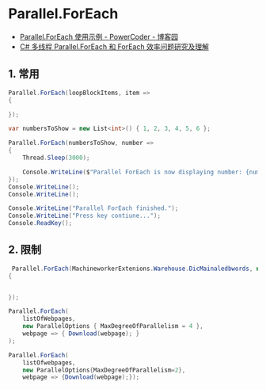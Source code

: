 # Parallel.ForEach

- [Parallel.ForEach 使用示例 - PowerCoder - 博客园](https://www.cnblogs.com/OpenCoder/p/9802437.html)
- [C# 多线程 Parallel.ForEach 和 ForEach 效率问题研究及理解](https://blog.csdn.net/li315171406/article/details/78450534)

## 1. 常用

```c#
Parallel.ForEach(loopBlockItems, item =>
{

});

var numbersToShow = new List<int>() { 1, 2, 3, 4, 5, 6 };

Parallel.ForEach(numbersToShow, number =>
{
    Thread.Sleep(3000);

    Console.WriteLine($"Parallel ForEach is now displaying number: {number.ToString()}");
});
Console.WriteLine();
Console.WriteLine();

Console.WriteLine("Parallel ForEach finished.");
Console.WriteLine("Press key contiune...");
Console.ReadKey();
```

## 2. 限制

```c#
 Parallel.ForEach(MachineworkerExtenions.Warehouse.DicMainaledbwords, new ParallelOptions { MaxDegreeOfParallelism = 4 }, webpage =>
{


});

Parallel.ForEach(
    listOfWebpages,
    new ParallelOptions { MaxDegreeOfParallelism = 4 },
    webpage => { Download(webpage); }
);

Parallel.ForEach(
    listOfwebpages,
    new ParallelOptions{MaxDegreeOfParallelism=2},
    webpage => {Download(webpage);});
```

